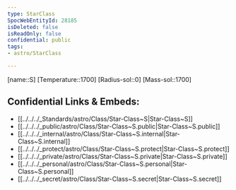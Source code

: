```yaml
---
type: StarClass
SpocWebEntityId: 28185
isDeleted: false
isReadOnly: false
confidential: public
tags:
- astro/StarClass

---
```

[name::S]
[Temperature::1700]
[Radius-sol::0]
[Mass-sol::1700]




## Confidential Links & Embeds: 
- [[../../../_Standards/astro/Class/Star-Class~S|Star-Class~S]] 
- [[../../../_public/astro/Class/Star-Class~S.public|Star-Class~S.public]] 
- [[../../../_internal/astro/Class/Star-Class~S.internal|Star-Class~S.internal]] 
- [[../../../_protect/astro/Class/Star-Class~S.protect|Star-Class~S.protect]] 
- [[../../../_private/astro/Class/Star-Class~S.private|Star-Class~S.private]] 
- [[../../../_personal/astro/Class/Star-Class~S.personal|Star-Class~S.personal]] 
- [[../../../_secret/astro/Class/Star-Class~S.secret|Star-Class~S.secret]]

